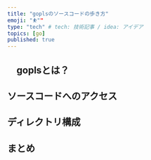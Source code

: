 ```yaml
---
title: "goplsのソースコードの歩き方"
emoji: "⛹️""
type: "tech" # tech: 技術記事 / idea: アイデア
topics: [go]
published: true
---
```


## 　goplsとは？

## ソースコードへのアクセス

## ディレクトリ構成

## まとめ
